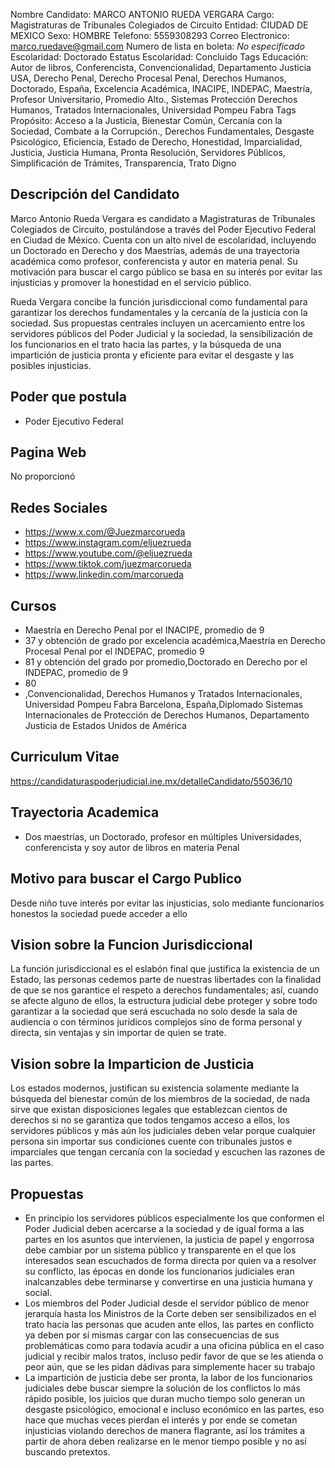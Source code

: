 Nombre Candidato: MARCO ANTONIO RUEDA VERGARA
Cargo: Magistraturas de Tribunales Colegiados de Circuito
Entidad: CIUDAD DE MEXICO
Sexo: HOMBRE
Telefono: 5559308293
Correo Electronico: marco.ruedave@gmail.com
Numero de lista en boleta: *No especificado*
Escolaridad: Doctorado
Estatus Escolaridad: Concluido
Tags Educación: Autor de libros, Conferencista, Convencionalidad, Departamento Justicia USA, Derecho Penal, Derecho Procesal Penal, Derechos Humanos, Doctorado, España, Excelencia Académica, INACIPE, INDEPAC, Maestría, Profesor Universitario, Promedio Alto., Sistemas Protección Derechos Humanos, Tratados Internacionales, Universidad Pompeu Fabra
Tags Propósito: Acceso a la Justicia, Bienestar Común, Cercanía con la Sociedad, Combate a la Corrupción., Derechos Fundamentales, Desgaste Psicológico, Eficiencia, Estado de Derecho, Honestidad, Imparcialidad, Justicia, Justicia Humana, Pronta Resolución, Servidores Públicos, Simplificación de Trámites, Transparencia, Trato Digno


## Descripción del Candidato 

Marco Antonio Rueda Vergara es candidato a Magistraturas de Tribunales Colegiados de Circuito, postulándose a través del Poder Ejecutivo Federal en Ciudad de México. Cuenta con un alto nivel de escolaridad, incluyendo un Doctorado en Derecho y dos Maestrías, además de una trayectoria académica como profesor, conferencista y autor en materia penal. Su motivación para buscar el cargo público se basa en su interés por evitar las injusticias y promover la honestidad en el servicio público.

Rueda Vergara concibe la función jurisdiccional como fundamental para garantizar los derechos fundamentales y la cercanía de la justicia con la sociedad. Sus propuestas centrales incluyen un acercamiento entre los servidores públicos del Poder Judicial y la sociedad, la sensibilización de los funcionarios en el trato hacia las partes, y la búsqueda de una impartición de justicia pronta y eficiente para evitar el desgaste y las posibles injusticias.


## Poder que postula

- Poder Ejecutivo Federal


## Pagina Web

No proporcionó


## Redes Sociales

- https://www.x.com/@Juezmarcorueda
- https://www.instagram.com/eljuezrueda
- https://www.youtube.com/@eljuezrueda
- https://www.tiktok.com/juezmarcorueda
- https://www.linkedin.com/marcorueda


## Cursos

- Maestría en Derecho Penal por el INACIPE, promedio de 9
- 37 y obtención de grado por excelencia académica,Maestría en Derecho Procesal Penal por el INDEPAC, promedio 9
- 81 y obtención del grado por promedio,Doctorado en Derecho por el INDEPAC, promedio de 9
- 80
- ,Convencionalidad, Derechos Humanos y Tratados Internacionales, Universidad Pompeu Fabra Barcelona, España,Diplomado Sistemas Internacionales de Protección de Derechos Humanos, Departamento Justicia de Estados Unidos de América


## Curriculum Vitae

https://candidaturaspoderjudicial.ine.mx/detalleCandidato/55036/10


## Trayectoria Academica

- Dos maestrías, un Doctorado, profesor en múltiples Universidades, conferencista y soy autor de libros en materia Penal


## Motivo para buscar el Cargo Publico

Desde niño tuve interés por evitar las injusticias, solo mediante funcionarios honestos la sociedad puede acceder a ello


## Vision sobre la Funcion Jurisdiccional

La función jurisdiccional es el eslabón final que justifica la existencia de un Estado, las personas cedemos parte de nuestras libertades con la finalidad de que se nos garantice el respeto a derechos fundamentales; así, cuando se afecte alguno de ellos, la estructura judicial debe proteger y sobre todo garantizar a la sociedad que será escuchada no solo desde la sala de audiencia o con términos jurídicos complejos sino de forma personal y directa, sin ventajas y sin importar de quien se trate.


## Vision sobre la Imparticion de Justicia

Los estados modernos, justifican su existencia solamente mediante la búsqueda del bienestar común de los miembros de la sociedad, de nada sirve que existan disposiciones legales que establezcan cientos de derechos si no se garantiza que todos tengamos acceso a ellos, los servidores públicos y más aún los judiciales deben velar porque cualquier persona sin importar sus condiciones cuente con tribunales justos e imparciales que tengan cercanía con la sociedad y escuchen las razones de las partes.


## Propuestas

- En principio los servidores públicos especialmente los que conformen el Poder Judicial deben acercarse a la sociedad y de igual forma a las partes en los asuntos que intervienen, la justicia de papel y engorrosa debe cambiar por un sistema público y transparente en el que los interesados sean escuchados de forma directa por quien va a resolver su conflicto, las épocas en donde los funcionarios judiciales eran inalcanzables debe terminarse y convertirse en una justicia humana y social.
- Los miembros del Poder Judicial desde el servidor público de menor jerarquía hasta los Ministros de la Corte deben ser sensibilizados en el trato hacia las personas que acuden ante ellos, las partes en conflicto ya deben por sí mismas cargar con las consecuencias de sus problemáticas como para todavía acudir a una oficina pública en el caso judicial y recibir malos tratos, incluso pedir favor de que se les atienda o peor aún, que se les pidan dádivas para simplemente hacer su trabajo
- La impartición de justicia debe ser pronta, la labor de los funcionarios judiciales debe buscar siempre la solución de los conflictos lo más rápido posible, los juicios que duran mucho tiempo solo generan un desgaste psicológico, emocional e incluso económico en las partes, eso hace que muchas veces pierdan el interés y por ende se cometan injusticias violando derechos de manera flagrante, así los trámites a partir de ahora deben realizarse en le menor tiempo posible y no así buscando pretextos.

